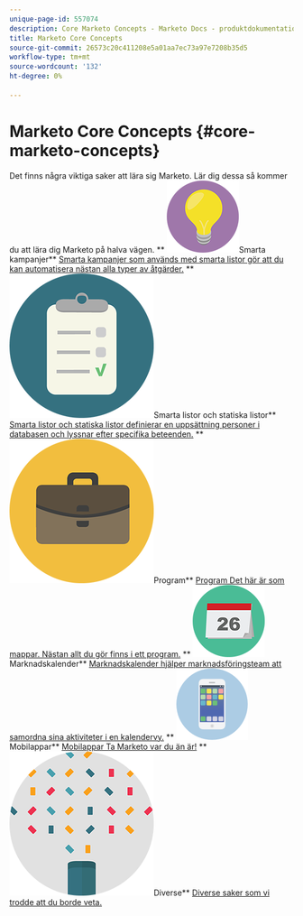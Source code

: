 ```yaml
---
unique-page-id: 557074
description: Core Marketo Concepts - Marketo Docs - produktdokumentation
title: Marketo Core Concepts
source-git-commit: 26573c20c411208e5a01aa7ec73a97e7208b35d5
workflow-type: tm+mt
source-wordcount: '132'
ht-degree: 0%

---
```



# Marketo Core Concepts {#core-marketo-concepts}

Det finns några viktiga saker att lära sig Marketo. Lär dig dessa så kommer du att lära dig Marketo på halva vägen.
** ![Smarta kampanjer](assets/seo-01.png)Smarta kampanjer** [Smarta kampanjer som används med smarta listor gör att du kan automatisera nästan alla typer av åtgärder.](https://docs.marketo.com/display/DOCS/Smart+Campaigns)     ** ![Smarta listor och statiska listor](assets/office-35.png)Smarta listor och statiska listor** [Smarta listor och statiska listor definierar en uppsättning personer i databasen och lyssnar efter specifika beteenden.](https://docs.marketo.com/display/DOCS/Smart+Lists+and+Static+Lists)     ** ![Program](assets/office-02.png)Program** [Program Det här är som mappar. Nästan allt du gör finns i ett program.](https://docs.marketo.com/display/DOCS/Programs)     ** ![Marknadskalender](assets/office-10.png)Marknadskalender** [Marknadskalender hjälper marknadsföringsteam att samordna sina aktiviteter i en kalendervy.](https://docs.marketo.com/display/DOCS/Marketing+Calendar)     ** ![Mobilappar](assets/mobile-apps.png)Mobilappar** [Mobilappar Ta Marketo var du än är!](core-marketo-concepts/mobile-apps.md)     ** ![Diverse](assets/party-11.png)Diverse** [Diverse saker som vi trodde att du borde veta.](https://docs.marketo.com/display/DOCS/Miscellaneous)

